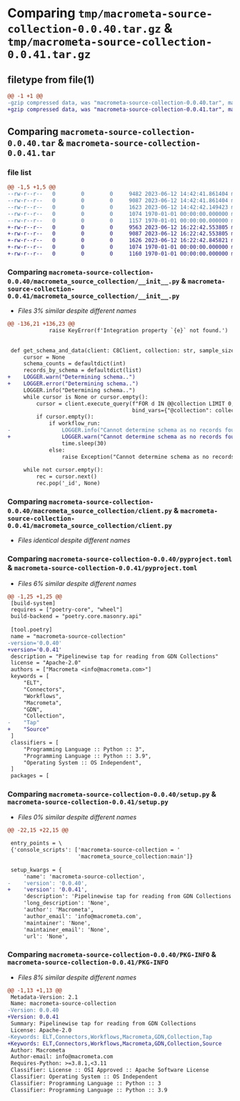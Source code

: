 # Comparing `tmp/macrometa-source-collection-0.0.40.tar.gz` & `tmp/macrometa-source-collection-0.0.41.tar.gz`

## filetype from file(1)

```diff
@@ -1 +1 @@
-gzip compressed data, was "macrometa-source-collection-0.0.40.tar", max compression
+gzip compressed data, was "macrometa-source-collection-0.0.41.tar", max compression
```

## Comparing `macrometa-source-collection-0.0.40.tar` & `macrometa-source-collection-0.0.41.tar`

### file list

```diff
@@ -1,5 +1,5 @@
--rw-r--r--   0        0        0     9482 2023-06-12 14:42:41.861404 macrometa-source-collection-0.0.40/macrometa_source_collection/__init__.py
--rw-r--r--   0        0        0     9087 2023-06-12 14:42:41.861404 macrometa-source-collection-0.0.40/macrometa_source_collection/client.py
--rw-r--r--   0        0        0     1623 2023-06-12 14:42:42.149423 macrometa-source-collection-0.0.40/pyproject.toml
--rw-r--r--   0        0        0     1074 1970-01-01 00:00:00.000000 macrometa-source-collection-0.0.40/setup.py
--rw-r--r--   0        0        0     1157 1970-01-01 00:00:00.000000 macrometa-source-collection-0.0.40/PKG-INFO
+-rw-r--r--   0        0        0     9563 2023-06-12 16:22:42.553805 macrometa-source-collection-0.0.41/macrometa_source_collection/__init__.py
+-rw-r--r--   0        0        0     9087 2023-06-12 16:22:42.553805 macrometa-source-collection-0.0.41/macrometa_source_collection/client.py
+-rw-r--r--   0        0        0     1626 2023-06-12 16:22:42.845821 macrometa-source-collection-0.0.41/pyproject.toml
+-rw-r--r--   0        0        0     1074 1970-01-01 00:00:00.000000 macrometa-source-collection-0.0.41/setup.py
+-rw-r--r--   0        0        0     1160 1970-01-01 00:00:00.000000 macrometa-source-collection-0.0.41/PKG-INFO
```

### Comparing `macrometa-source-collection-0.0.40/macrometa_source_collection/__init__.py` & `macrometa-source-collection-0.0.41/macrometa_source_collection/__init__.py`

 * *Files 3% similar despite different names*

```diff
@@ -136,21 +136,23 @@
             raise KeyError(f'Integration property `{e}` not found.')
 
 
 def get_schema_and_data(client: C8Client, collection: str, sample_size: int, workflow_run=False):
     cursor = None
     schema_counts = defaultdict(int)
     records_by_schema = defaultdict(list)
+    LOGGER.warn("Determining schema..")
+    LOGGER.error("Determining schema..")
     LOGGER.info("Determining schema..")
     while cursor is None or cursor.empty():
         cursor = client.execute_query(f"FOR d IN @@collection LIMIT 0, @count RETURN d",
                                       bind_vars={"@collection": collection, "count": sample_size})
         if cursor.empty():
             if workflow_run:
-                LOGGER.info("Cannot determine schema as no records found in collection. Retrying after 30 seconds..")
+                LOGGER.warn("Cannot determine schema as no records found in collection. Retrying after 30 seconds..")
                 time.sleep(30)
             else:
                 raise Exception("Cannot determine schema as no records found in collection.")
 
     while not cursor.empty():
         rec = cursor.next()
         rec.pop('_id', None)
```

### Comparing `macrometa-source-collection-0.0.40/macrometa_source_collection/client.py` & `macrometa-source-collection-0.0.41/macrometa_source_collection/client.py`

 * *Files identical despite different names*

### Comparing `macrometa-source-collection-0.0.40/pyproject.toml` & `macrometa-source-collection-0.0.41/pyproject.toml`

 * *Files 6% similar despite different names*

```diff
@@ -1,25 +1,25 @@
 [build-system]
 requires = ["poetry-core", "wheel"]
 build-backend = "poetry.core.masonry.api"
 
 [tool.poetry]
 name = "macrometa-source-collection"
-version='0.0.40'
+version='0.0.41'
 description = "Pipelinewise tap for reading from GDN Collections"
 license = "Apache-2.0"
 authors = ["Macrometa <info@macrometa.com>"]
 keywords = [
     "ELT",
     "Connectors",
     "Workflows",
     "Macrometa",
     "GDN",
     "Collection",
-    "Tap"
+    "Source"
 ]
 classifiers = [
     "Programming Language :: Python :: 3",
     "Programming Language :: Python :: 3.9",
     "Operating System :: OS Independent",
 ]
 packages = [
```

### Comparing `macrometa-source-collection-0.0.40/setup.py` & `macrometa-source-collection-0.0.41/setup.py`

 * *Files 0% similar despite different names*

```diff
@@ -22,15 +22,15 @@
 
 entry_points = \
 {'console_scripts': ['macrometa-source-collection = '
                      'macrometa_source_collection:main']}
 
 setup_kwargs = {
     'name': 'macrometa-source-collection',
-    'version': '0.0.40',
+    'version': '0.0.41',
     'description': 'Pipelinewise tap for reading from GDN Collections',
     'long_description': 'None',
     'author': 'Macrometa',
     'author_email': 'info@macrometa.com',
     'maintainer': 'None',
     'maintainer_email': 'None',
     'url': 'None',
```

### Comparing `macrometa-source-collection-0.0.40/PKG-INFO` & `macrometa-source-collection-0.0.41/PKG-INFO`

 * *Files 8% similar despite different names*

```diff
@@ -1,13 +1,13 @@
 Metadata-Version: 2.1
 Name: macrometa-source-collection
-Version: 0.0.40
+Version: 0.0.41
 Summary: Pipelinewise tap for reading from GDN Collections
 License: Apache-2.0
-Keywords: ELT,Connectors,Workflows,Macrometa,GDN,Collection,Tap
+Keywords: ELT,Connectors,Workflows,Macrometa,GDN,Collection,Source
 Author: Macrometa
 Author-email: info@macrometa.com
 Requires-Python: >=3.8.1,<3.11
 Classifier: License :: OSI Approved :: Apache Software License
 Classifier: Operating System :: OS Independent
 Classifier: Programming Language :: Python :: 3
 Classifier: Programming Language :: Python :: 3.9
```

